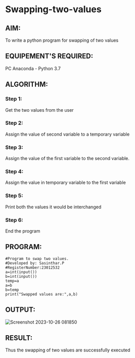 # Swapping-two-values
## AIM:
To write a python program for swapping of two values
## EQUIPEMENT'S REQUIRED: 
PC
Anaconda - Python 3.7
## ALGORITHM: 
### Step 1:
Get the two values from the user
### Step 2: 
Assign the value of second variable to a temporary variable 
### Step 3: 
Assign the value of the first variable to the second variable.
### Step 4:  
Assign the value in temporary variable to the first variable
### Step 5: 
Print both the values it would be interchanged
### Step 6: 
End the program
## PROGRAM:
```
#Program to swap two values.
#Developed by: Sasinthar.P
#RegisterNumber:23012532
a=int(input())
b=int(input())
temp=a
a=b
b=temp
print("Swapped values are:",a,b)
```
## OUTPUT:
![Screenshot 2023-10-26 081850](https://github.com/sasintharparanthaman/Swapping-two-values/assets/145743219/1ebb17f0-d0c6-4514-9114-4e35190047b0)



## RESULT:
Thus the swapping of two values are successfully executed




